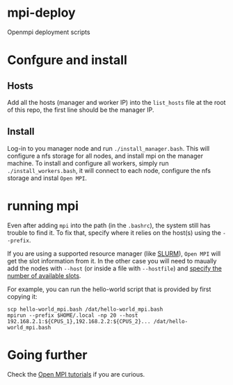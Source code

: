 # mpi-deploy
Openmpi deployment scripts

# Confgure and install

## Hosts
Add all the hosts (manager and worker IP) into the `list_hosts` file at the root of this repo, the first line should be the manager IP.

## Install
Log-in to you manager node and run `./install_manager.bash`.
This will configure a nfs storage for all nodes, and install mpi on the manager machine.
To install and configure all workers, simply run `./install_workers.bash`, it will connect to each node, configure the nfs storage and instal `Open MPI`.

# running mpi
Even after adding `mpi` into the path (in the `.bashrc`), the system still has trouble to find it.
To fix that, specify where it relies on the host(s) using the `--prefix`.

If you are using a supported resource manager (like [SLURM](https://slurm.schedmd.com/documentation.html)), `Open MPI` will get the slot information from it.
In the other case you will need to maually add the nodes with `--host` (or inside a file with `--hostfile`) and [specify the number of available slots](https://www.open-mpi.org/faq/?category=running#slots-without-hostfiles).

For example, you can run the hello-world script that is provided by first copying it:
```
scp hello-world_mpi.bash /dat/hello-world_mpi.bash
mpirun --prefix $HOME/.local -np 20 --host 192.168.2.1:${CPUS_1},192.168.2.2:${CPUS_2}... /dat/hello-world_mpi.bash
```

# Going further
Check the [Open MPI tutorials](https://mpitutorial.com/tutorials/running-an-mpi-cluster-within-a-lan/) if you are curious.
